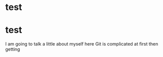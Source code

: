 test
====

test
===
I am going to talk a little about myself here
Git is complicated at first then getting

